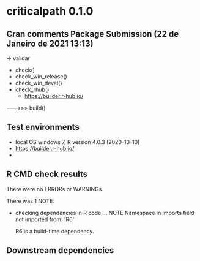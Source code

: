 # criticalpath 0.1.0




## Cran comments Package Submission (22 de Janeiro de 2021 13:13)


-> validar 
  - check()
  - check_win_release()
  - check_win_devel()
  - check_rhub()
    - https://builder.r-hub.io/


--->>> build()




## Test environments
* local OS windows 7,  R version 4.0.3 (2020-10-10)
* https://builder.r-hub.io/
* 

## R CMD check results
There were no ERRORs or WARNINGs. 

There was 1 NOTE:

* checking dependencies in R code ... NOTE
  Namespace in Imports field not imported from: 'R6'

  R6 is a build-time dependency.

## Downstream dependencies

